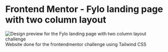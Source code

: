 # Frontend Mentor - Fylo landing page with two column layout

![Design preview for the Fylo landing page with two column layout challenge](https://www.frontendmentor.io/challenges/fylo-landing-page-with-two-column-layout-5ca5ef041e82137ec91a50f5)
 Website done for the frontendmentor challenge using Tailwind CSS
